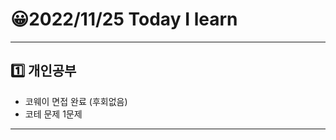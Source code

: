 # 😀2022/11/25 Today I learn
-------------------------
## 1️⃣ 개인공부
  * 코웨이 면접 완료 (후회없음)
  * 코테 문제 1문제 
-------------------------

